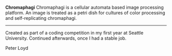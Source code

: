 **Chromaphagi**
Chromaphagi is a cellular automata based image processing platform.
An image is treated as a petri dish for cultures of color processing
and self-replicating chromaphagi.

---

Created as part of a coding competition in my first year at Seattle University.
Continued afterwards, once I had a stable job.

Peter Loyd